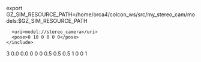 export GZ_SIM_RESOURCE_PATH=/home/orca4/colcon_ws/src/my_stereo_cam/models:$GZ_SIM_RESOURCE_PATH

      <uri>model://stereo_camera</uri>
      <pose>0 10 0 0 0 0</pose>
    </include>
 <model name="block1">
            <pose>3 0.0 0.0 0 0 0</pose>
            <link name="link">
                <visual name="visual">
                    <geometry>
                        <box>
                            <size>0.5 0.5 0.5</size>
                        </box>
                    </geometry>
                    <material>
                        <ambient>1 0 0 1</ambient> <!-- Red -->
                    </material>
                </visual>
            </link>
        </model>

